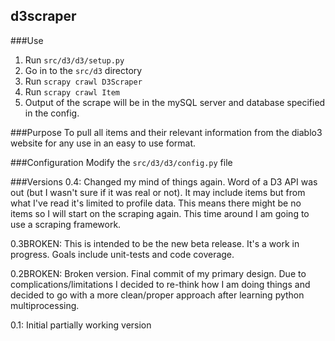 d3scraper
---------

###Use
1. Run `src/d3/d3/setup.py`
1. Go in to the `src/d3` directory
1. Run `scrapy crawl D3Scraper`
1. Run `scrapy crawl Item`
1. Output of the scrape will be in the mySQL server and database specified in the config.

###Purpose
To pull all items and their relevant information from the diablo3 website for any use in an easy to use format.

###Configuration
Modify the `src/d3/d3/config.py` file

###Versions
0.4: Changed my mind of things again. Word of a D3 API was out (but I wasn't sure if it was real or not). It may include items but from what I've read it's limited to profile data. This means there might be no items so I will start on the scraping again. This time around I am going to use a scraping framework.
 
0.3BROKEN: This is intended to be the new beta release. It's a work in progress. Goals include unit-tests and code coverage.

0.2BROKEN: Broken version. Final commit of my primary design. Due to complications/limitations I decided to re-think how I am doing things and decided to go with a more clean/proper approach after learning python multiprocessing.

0.1: Initial partially working version